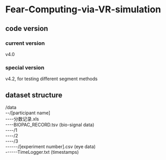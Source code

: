 # Fear-Computing-via-VR-simulation

## code version
### current version
v4.0
### special version
v4.2, for testing different segment methods

## dataset structure
/data <br>
--/[participant name]<br>
----分数记录.xls<br>
----BIOPAC_RECORD.tsv (bio-signal data)<br>
----/1<br>
----/2<br>
----/3<br>
------/[experiment number].csv (eye data)<br>
------TimeLogger.txt (timestamps)<br>
    
